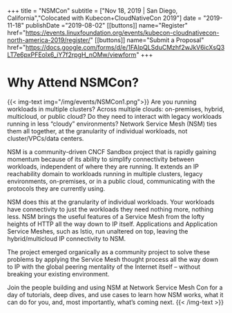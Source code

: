+++
title = "NSMCon"
subtitle = ["Nov 18, 2019 | San Diego, California","Colocated with Kubecon+CloudNativeCon 2019"]
date = "2019-11-18"
publishDate ="2019-08-02"
[[buttons]]
  name="Register"
  href="https://events.linuxfoundation.org/events/kubecon-cloudnativecon-north-america-2019/register/"
[[buttons]]
  name="Submit a Proposal"    
  href="https://docs.google.com/forms/d/e/1FAIpQLSduCMzhf2wJkV6icXsQ3LT7e6pxPFEoIx6_iY7f2rpgH_nOMw/viewform"
+++

# Why Attend NSMCon?
{{< img-text img="/img/events/NSMCon1.png">}}
Are you running workloads in multiple clusters? Across multiple clouds: on-premises, hybrid, multicloud, or public cloud? Do they need to interact with legacy workloads running in less “cloudy” environments? Network Service Mesh (NSM) ties them all together, at the granularity of individual workloads, not cluster/VPCs/data centers. 

NSM is a community-driven CNCF Sandbox project that is rapidly gaining momentum because of its ability to simplify connectivity between workloads, independent of where they are running. It extends an IP reachability domain to workloads running in multiple clusters, legacy environments, on-premises, or in a public cloud, communicating with the protocols they are currently using.

NSM does this at the granularity of individual workloads. Your workloads have connectivity to just the workloads they need nothing more, nothing less. NSM brings the useful features of a Service Mesh from the lofty heights of HTTP all the way down to IP itself. Applications and Application Service Meshes, such as Istio, run unaltered on top, leaving the hybrid/multicloud IP connectivity to NSM.

The project emerged organically as a community project to solve these problems by applying the Service Mesh thought process all the way down to IP with the global peering mentality of the Internet itself – without breaking your existing environment.

Join the people building and using NSM at Network Service Mesh Con for a day of tutorials, deep dives, and use cases to learn how NSM works, what it can do for you, and, most importantly, what’s coming next.
{{< /img-text >}}